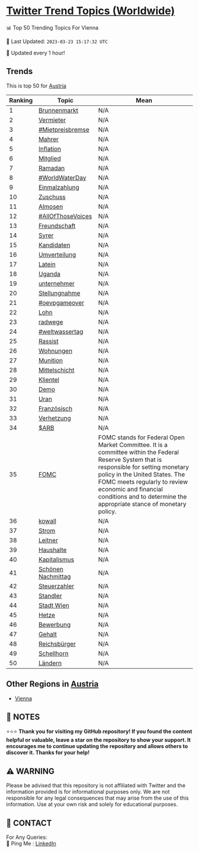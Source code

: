 [Twitter Trend Topics (Worldwide)](https://github.com/ErcinDedeoglu/Twitter-Trend-Topics)
==========


📊 Top 50 Trending Topics For Vienna

📆 Last Updated: `2023-03-23 15:17:32 UTC`

🔧 Updated every 1 hour!


## Trends

This is top 50 for [Austria](</Austria>)

| Ranking | Topic | Mean |
| ------- | ------------ | ------------ |
| 1 | [Brunnenmarkt](http://twitter.com/search?q=Brunnenmarkt) | N/A |
| 2 | [Vermieter](http://twitter.com/search?q=Vermieter) | N/A |
| 3 | [#Mietpreisbremse](http://twitter.com/search?q=%23Mietpreisbremse) | N/A |
| 4 | [Mahrer](http://twitter.com/search?q=Mahrer) | N/A |
| 5 | [Inflation](http://twitter.com/search?q=Inflation) | N/A |
| 6 | [Mitglied](http://twitter.com/search?q=Mitglied) | N/A |
| 7 | [Ramadan](http://twitter.com/search?q=Ramadan) | N/A |
| 8 | [#WorldWaterDay](http://twitter.com/search?q=%23WorldWaterDay) | N/A |
| 9 | [Einmalzahlung](http://twitter.com/search?q=Einmalzahlung) | N/A |
| 10 | [Zuschuss](http://twitter.com/search?q=Zuschuss) | N/A |
| 11 | [Almosen](http://twitter.com/search?q=Almosen) | N/A |
| 12 | [#AllOfThoseVoices](http://twitter.com/search?q=%23AllOfThoseVoices) | N/A |
| 13 | [Freundschaft](http://twitter.com/search?q=Freundschaft) | N/A |
| 14 | [Syrer](http://twitter.com/search?q=Syrer) | N/A |
| 15 | [Kandidaten](http://twitter.com/search?q=Kandidaten) | N/A |
| 16 | [Umverteilung](http://twitter.com/search?q=Umverteilung) | N/A |
| 17 | [Latein](http://twitter.com/search?q=Latein) | N/A |
| 18 | [Uganda](http://twitter.com/search?q=Uganda) | N/A |
| 19 | [unternehmer](http://twitter.com/search?q=unternehmer) | N/A |
| 20 | [Stellungnahme](http://twitter.com/search?q=Stellungnahme) | N/A |
| 21 | [#oevpgameover](http://twitter.com/search?q=%23oevpgameover) | N/A |
| 22 | [Lohn](http://twitter.com/search?q=Lohn) | N/A |
| 23 | [radwege](http://twitter.com/search?q=radwege) | N/A |
| 24 | [#weltwassertag](http://twitter.com/search?q=%23weltwassertag) | N/A |
| 25 | [Rassist](http://twitter.com/search?q=Rassist) | N/A |
| 26 | [Wohnungen](http://twitter.com/search?q=Wohnungen) | N/A |
| 27 | [Munition](http://twitter.com/search?q=Munition) | N/A |
| 28 | [Mittelschicht](http://twitter.com/search?q=Mittelschicht) | N/A |
| 29 | [Klientel](http://twitter.com/search?q=Klientel) | N/A |
| 30 | [Demo](http://twitter.com/search?q=Demo) | N/A |
| 31 | [Uran](http://twitter.com/search?q=Uran) | N/A |
| 32 | [Französisch](http://twitter.com/search?q=Franz%c3%b6sisch) | N/A |
| 33 | [Verhetzung](http://twitter.com/search?q=Verhetzung) | N/A |
| 34 | [$ARB](http://twitter.com/search?q=%24ARB) | N/A |
| 35 | [FOMC](http://twitter.com/search?q=FOMC) | FOMC stands for Federal Open Market Committee. It is a committee within the Federal Reserve System that is responsible for setting monetary policy in the United States. The FOMC meets regularly to review economic and financial conditions and to determine the appropriate stance of monetary policy. |
| 36 | [kowall](http://twitter.com/search?q=kowall) | N/A |
| 37 | [Strom](http://twitter.com/search?q=Strom) | N/A |
| 38 | [Leitner](http://twitter.com/search?q=Leitner) | N/A |
| 39 | [Haushalte](http://twitter.com/search?q=Haushalte) | N/A |
| 40 | [Kapitalismus](http://twitter.com/search?q=Kapitalismus) | N/A |
| 41 | [Schönen Nachmittag](http://twitter.com/search?q=Sch%c3%b6nen+Nachmittag) | N/A |
| 42 | [Steuerzahler](http://twitter.com/search?q=Steuerzahler) | N/A |
| 43 | [Standler](http://twitter.com/search?q=Standler) | N/A |
| 44 | [Stadt Wien](http://twitter.com/search?q=Stadt+Wien) | N/A |
| 45 | [Hetze](http://twitter.com/search?q=Hetze) | N/A |
| 46 | [Bewerbung](http://twitter.com/search?q=Bewerbung) | N/A |
| 47 | [Gehalt](http://twitter.com/search?q=Gehalt) | N/A |
| 48 | [Reichsbürger](http://twitter.com/search?q=Reichsb%c3%bcrger) | N/A |
| 49 | [Schellhorn](http://twitter.com/search?q=Schellhorn) | N/A |
| 50 | [Ländern](http://twitter.com/search?q=L%c3%a4ndern) | N/A |



## Other Regions in [Austria](</Austria>)

* [Vienna](</Austria/Vienna.md>)



## 📝 NOTES

⭐⭐⭐ **Thank you for visiting my GitHub repository! If you found the content helpful or valuable, leave a star on the repository to show your support. It encourages me to continue updating the repository and allows others to discover it. Thanks for your help!**


## ⚠️ WARNING

Please be advised that this repository is not affiliated with Twitter and the information provided is for informational purposes only. We are not responsible for any legal consequences that may arise from the use of this information. Use at your own risk and solely for educational purposes.


## 📨 CONTACT

 For Any Queries:  
            🏓 Ping Me : [LinkedIn](https://www.linkedin.com/in/ercindedeoglu/)
